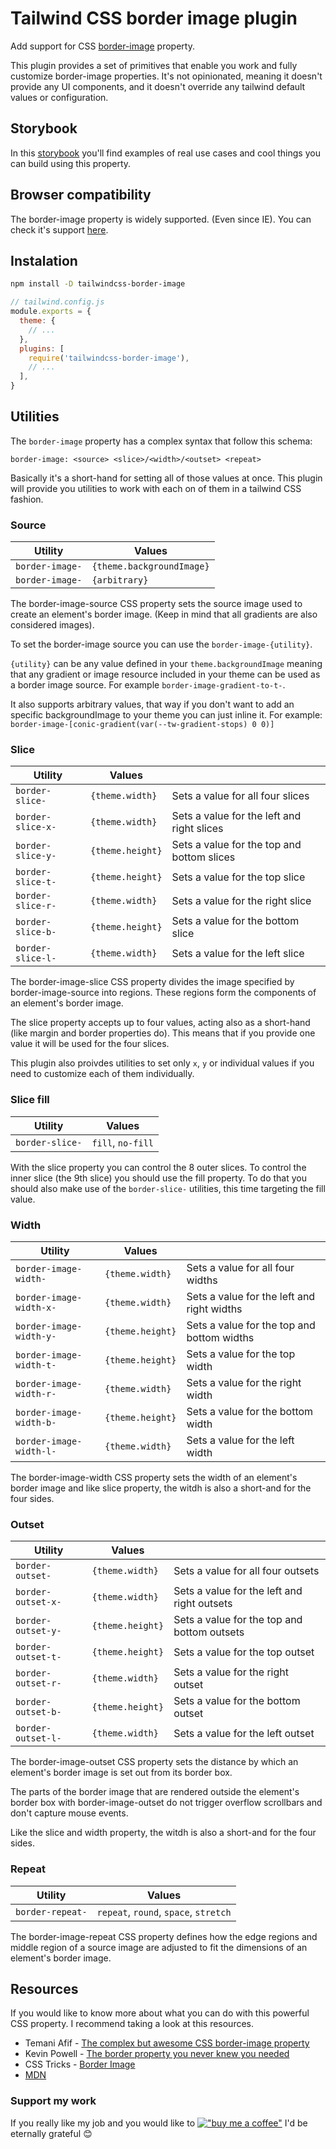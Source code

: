 # Tailwind CSS border image plugin

Add support for CSS [border-image][mdn-border-image] property.

This plugin provides a set of primitives that enable you work and fully customize border-image properties. It's not opinionated, meaning it doesn't provide any UI components, and it doesn't override any tailwind default values or configuration.

## Storybook

In this [storybook][storybook] you'll find examples of real use cases and cool things you can build using this property.

## Browser compatibility

The border-image property is widely supported. (Even since IE). You can check it's support [here][can-i-use-border-image].

## Instalation

```bash
npm install -D tailwindcss-border-image
```

```javascript
// tailwind.config.js
module.exports = {
  theme: {
    // ...
  },
  plugins: [
    require('tailwindcss-border-image'),
    // ...
  ],
}
```

## Utilities

The `border-image` property has a complex syntax that follow this schema:

```
border-image: <source> <slice>/<width>/<outset> <repeat>
```

Basically it's a short-hand for setting all of those values at once. This plugin will provide you utilities to work with each on of them in a tailwind CSS fashion.

### Source

| Utility         | Values                    |
| --------------- | ------------------------- |
| `border-image-` | `{theme.backgroundImage}` |
| `border-image-` | `{arbitrary}`             |

The border-image-source CSS property sets the source image used to create an element's border image. (Keep in mind that all gradients are also considered images).

To set the border-image source you can use the `border-image-{utility}`.

`{utility}` can be any value defined in your `theme.backgroundImage` meaning that any gradient or image resource included in your theme can be used as a border image source. For example `border-image-gradient-to-t-`.

It also supports arbitrary values, that way if you don't want to add an specific backgroundImage to your theme you can just inline it. For example: `border-image-[conic-gradient(var(--tw-gradient-stops) 0 0)]`

### Slice

| Utility           | Values           |                                            |
| ----------------- | ---------------- | ------------------------------------------ |
| `border-slice-`   | `{theme.width}`  | Sets a value for all four slices           |
| `border-slice-x-` | `{theme.width}`  | Sets a value for the left and right slices |
| `border-slice-y-` | `{theme.height}` | Sets a value for the top and bottom slices |
| `border-slice-t-` | `{theme.height}` | Sets a value for the top slice             |
| `border-slice-r-` | `{theme.width}`  | Sets a value for the right slice           |
| `border-slice-b-` | `{theme.height}` | Sets a value for the bottom slice          |
| `border-slice-l-` | `{theme.width}`  | Sets a value for the left slice            |

The border-image-slice CSS property divides the image specified by border-image-source into regions. These regions form the components of an element's border image.

The slice property accepts up to four values, acting also as a short-hand (like margin and border properties do). This means that if you provide one value it will be used for the four slices.

This plugin also proivdes utilities to set only `x`, `y` or individual values if you need to customize each of them individually.

### Slice fill

| Utility         | Values            |
| --------------- | ----------------- |
| `border-slice-` | `fill`, `no-fill` |

With the slice property you can control the 8 outer slices. To control the inner slice (the 9th slice) you should use the fill property. To do that you should also make use of the `border-slice-` utilities, this time targeting the fill value.

### Width

| Utility                 | Values           |                                            |
| ----------------------- | ---------------- | ------------------------------------------ |
| `border-image-width-`   | `{theme.width}`  | Sets a value for all four widths           |
| `border-image-width-x-` | `{theme.width}`  | Sets a value for the left and right widths |
| `border-image-width-y-` | `{theme.height}` | Sets a value for the top and bottom widths |
| `border-image-width-t-` | `{theme.height}` | Sets a value for the top width             |
| `border-image-width-r-` | `{theme.width}`  | Sets a value for the right width           |
| `border-image-width-b-` | `{theme.height}` | Sets a value for the bottom width          |
| `border-image-width-l-` | `{theme.width}`  | Sets a value for the left width            |

The border-image-width CSS property sets the width of an element's border image and like slice property, the witdh is also a short-and for the four sides.

### Outset

| Utility            | Values           |                                             |
| ------------------ | ---------------- | ------------------------------------------- |
| `border-outset-`   | `{theme.width}`  | Sets a value for all four outsets           |
| `border-outset-x-` | `{theme.width}`  | Sets a value for the left and right outsets |
| `border-outset-y-` | `{theme.height}` | Sets a value for the top and bottom outsets |
| `border-outset-t-` | `{theme.height}` | Sets a value for the top outset             |
| `border-outset-r-` | `{theme.width}`  | Sets a value for the right outset           |
| `border-outset-b-` | `{theme.height}` | Sets a value for the bottom outset          |
| `border-outset-l-` | `{theme.width}`  | Sets a value for the left outset            |

The border-image-outset CSS property sets the distance by which an element's border image is set out from its border box.

The parts of the border image that are rendered outside the element's border box with border-image-outset do not trigger overflow scrollbars and don't capture mouse events.

Like the slice and width property, the witdh is also a short-and for the four sides.

### Repeat

| Utility          | Values                                |
| ---------------- | ------------------------------------- |
| `border-repeat-` | `repeat`, `round`, `space`, `stretch` |

The border-image-repeat CSS property defines how the edge regions and middle region of a source image are adjusted to fit the dimensions of an element's border image.

## Resources

If you would like to know more about what you can do with this powerful CSS property. I recommend taking a look at this resources.

- Temani Afif - [The complex but awesome CSS border-image property][the-complex-but-awesome-css-border-image-property]
- Kevin Powell - [The border property you never knew you needed][the-border-property-you-never-knew-you-needed]
- CSS Tricks - [Border Image][css-tricks-border-image]
- [MDN][mdn-border-image]

### Support my work

If you really like my job and you would like to [!["buy me a coffee"](https://img.shields.io/badge/-buy_me_a%C2%A0coffee-gray?logo=Buy-me-a-coffee)](https://www.buymeacoffee.com/sebagnz) I'd be eternally grateful 😊

[storybook]: https://sebagnz.github.io/tailwindcss-border-image/?path=/docs/example-shapebreakout--docs
[mdn-border-image]: https://developer.mozilla.org/en-US/docs/Web/CSS/border-image
[can-i-use-border-image]: https://caniuse.com/border-image
[the-complex-but-awesome-css-border-image-property]: https://www.smashingmagazine.com/2024/01/css-border-image-property/
[the-border-property-you-never-knew-you-needed]: https://youtu.be/ypstT5UfCsk?si=8zzSwBFq57WlvSQE
[css-tricks-border-image]: https://css-tricks.com/almanac/properties/b/border-image/
